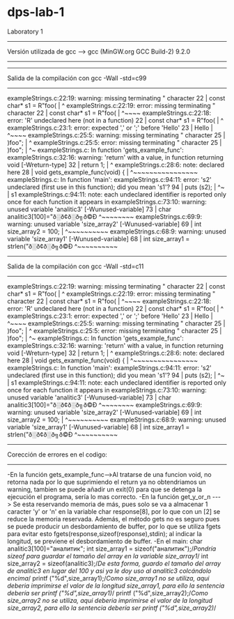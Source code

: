 # dps-lab-1
Laboratory 1
*************************************************************************************************
Versión utilizada de gcc --> gcc (MinGW.org GCC Build-2) 9.2.0
*************************************************************************************************
*************************************************************************************************
Salida de la compilación con gcc -Wall -std=c99
*************************************************************************************************
exampleStrings.c:22:19: warning: missing terminating " character
   22 | const char* s1 = R"foo(
      |                   ^
exampleStrings.c:22:19: error: missing terminating " character
   22 | const char* s1 = R"foo(
      |                   ^~~~~
exampleStrings.c:22:18: error: 'R' undeclared here (not in a function)
   22 | const char* s1 = R"foo(
      |                  ^
exampleStrings.c:23:1: error: expected ',' or ';' before 'Hello'
   23 | Hello
      | ^~~~~
exampleStrings.c:25:5: warning: missing terminating " character
   25 | )foo";
      |     ^
exampleStrings.c:25:5: error: missing terminating " character
   25 | )foo";
      |     ^~
exampleStrings.c: In function 'gets_example_func':
exampleStrings.c:32:16: warning: 'return' with a value, in function returning void [-Wreturn-type]
   32 |         return 1;
      |                ^
exampleStrings.c:28:6: note: declared here
   28 | void gets_example_func(void) {
      |      ^~~~~~~~~~~~~~~~~
exampleStrings.c: In function 'main':
exampleStrings.c:94:11: error: 's2' undeclared (first use in this function); did you mean 's1'?
   94 |     puts (s2);
      |           ^~
      |           s1
exampleStrings.c:94:11: note: each undeclared identifier is reported only once for each function it appears in
exampleStrings.c:73:10: warning: unused variable 'analitic3' [-Wunused-variable]
   73 |     char analitic3[100]="ð░ð¢ð░ð╗ð©Ð          ^~~~~~~~~
exampleStrings.c:69:9: warning: unused variable 'size_array2' [-Wunused-variable]
   69 |     int size_array2 = 100;
      |         ^~~~~~~~~~~
exampleStrings.c:68:9: warning: unused variable 'size_array1' [-Wunused-variable]
   68 |     int size_array1 = strlen("ð░ð¢ð░ð╗ð©Ð         ^~~~~~~~~~~
*************************************************************************************************
Salida de la compilación con gcc -Wall -std=c11
*************************************************************************************************
exampleStrings.c:22:19: warning: missing terminating " character
   22 | const char* s1 = R"foo(
      |                   ^
exampleStrings.c:22:19: error: missing terminating " character
   22 | const char* s1 = R"foo(
      |                   ^~~~~
exampleStrings.c:22:18: error: 'R' undeclared here (not in a function)
   22 | const char* s1 = R"foo(
      |                  ^
exampleStrings.c:23:1: error: expected ',' or ';' before 'Hello'
   23 | Hello
      | ^~~~~
exampleStrings.c:25:5: warning: missing terminating " character
   25 | )foo";
      |     ^
exampleStrings.c:25:5: error: missing terminating " character
   25 | )foo";
      |     ^~
exampleStrings.c: In function 'gets_example_func':
exampleStrings.c:32:16: warning: 'return' with a value, in function returning void [-Wreturn-type]
   32 |         return 1;
      |                ^
exampleStrings.c:28:6: note: declared here
   28 | void gets_example_func(void) {
      |      ^~~~~~~~~~~~~~~~~
exampleStrings.c: In function 'main':
exampleStrings.c:94:11: error: 's2' undeclared (first use in this function); did you mean 's1'?
   94 |     puts (s2);
      |           ^~
      |           s1
exampleStrings.c:94:11: note: each undeclared identifier is reported only once for each function it appears in
exampleStrings.c:73:10: warning: unused variable 'analitic3' [-Wunused-variable]
   73 |     char analitic3[100]="ð░ð¢ð░ð╗ð©Ð          ^~~~~~~~~
exampleStrings.c:69:9: warning: unused variable 'size_array2' [-Wunused-variable]
   69 |     int size_array2 = 100;
      |         ^~~~~~~~~~~
exampleStrings.c:68:9: warning: unused variable 'size_array1' [-Wunused-variable]
   68 |     int size_array1 = strlen("ð░ð¢ð░ð╗ð©Ð         ^~~~~~~~~~~
*************************************************************************************************
Corección de errores en el codigo:
*************************************************************************************************
-En la función gets_example_func-->Al tratarse de una funcion void, no retorna nada por lo que suprimiendo el return ya no obtendriamos un warning, tambien se puede añadir un exit(0) para que se detenga la ejecución el programa, sería lo mas correcto.
-En la función get_y_or_n ---> Se esta reservando memoria de más, pues solo se va a almacenar 1 caracter 'y' or 'n' en la variable char response[8], por lo que con un [2] se reduce la memoria reservada. Además, el método gets no es seguro pues se puede producir un desbordamiento de buffer, por lo que se utiliza fgets para evitar esto fgets(response,sizeof(response),stdin); al indicar la longitud, se previene el desbordamiento de buffer.
-En el main:
            char analitic3[100]="аналитик";
            int size_array1 = sizeof("аналитик");/*Pondría sizeof para guardar el tamaño del array en la variable size_array1*/
            int size_array2 = sizeof(analitic3);/*De esta forma, guardo el tamaño del array de analitic3 en lugar del 100 y asi ya le doy uso al analitic3 colcándolo encima*/
            printf ("%d",size_array1);/*Como size_array1 no se utiliza, aqui deberia imprimirse el valor de la longitud size_array1, para ello la sentencia debería ser printf    ("%d",size_array1)*/
            printf ("%d",size_array2);/*Como size_array2 no se utiliza, aqui deberia imprimirse el valor de la longitud size_array2, para ello la sentencia debería ser printf ("%d",size_array2)*/
